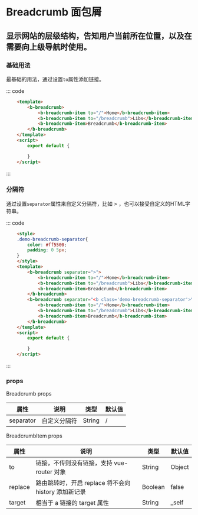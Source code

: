 # Breadcrumb 面包屑
显示网站的层级结构，告知用户当前所在位置，以及在需要向上级导航时使用。
-----
### 基础用法
最基础的用法，通过设置```to```属性添加链接。
<div class="example">
    <div class="example-box">
        <template>
            <b-breadcrumb>
                <b-breadcrumb-item to="/">Home</b-breadcrumb-item>
                <b-breadcrumb-item to="/breadcrumb">Libs</b-breadcrumb-item>
                <b-breadcrumb-item>Breadcrumb</b-breadcrumb-item>
            </b-breadcrumb>
        </template>
        <script>
            export default {
            }
        </script>
    </div>

::: code
```html
    <template>
        <b-breadcrumb>
            <b-breadcrumb-item to="/">Home</b-breadcrumb-item>
            <b-breadcrumb-item to="/breadcrumb">Libs</b-breadcrumb-item>
            <b-breadcrumb-item>Breadcrumb</b-breadcrumb-item>
        </b-breadcrumb>
    </template>
    <script>
        export default {

        }
    </script>
```
:::
</div>

### 分隔符
通过设置```separator```属性来自定义分隔符，比如 > ，也可以接受自定义的HTML字符串。

<div class="example">
    <div class="example-box">
        <style>
            .demo-breadcrumb-separator{
                color: #ff5500;
                padding: 0 5px;
            }
        </style>
        <template>
            <b-breadcrumb separator=">">
                <b-breadcrumb-item to="/">Home</b-breadcrumb-item>
                <b-breadcrumb-item to="/breadcrumb">Libs</b-breadcrumb-item>
                <b-breadcrumb-item>Breadcrumb</b-breadcrumb-item>
            </b-breadcrumb>
            <b-breadcrumb separator="<b class='demo-breadcrumb-separator'>\</b>">
                <b-breadcrumb-item to="/">Home</b-breadcrumb-item>
                <b-breadcrumb-item to="/breadcrumb">Libs</b-breadcrumb-item>
                <b-breadcrumb-item>Breadcrumb</b-breadcrumb-item>
            </b-breadcrumb>
        </template>
        <script>
            export default {
            }
        </script>
    </div>

::: code
```html
    <style>
    .demo-breadcrumb-separator{
        color: #ff5500;
        padding: 0 5px;
    }
    </style>
    <template>
        <b-breadcrumb separator=">">
            <b-breadcrumb-item to="/">Home</b-breadcrumb-item>
            <b-breadcrumb-item to="/breadcrumb">Libs</b-breadcrumb-item>
            <b-breadcrumb-item>Breadcrumb</b-breadcrumb-item>
        </b-breadcrumb>
        <b-breadcrumb separator="<b class='demo-breadcrumb-separator'>\</b>">
            <b-breadcrumb-item to="/">Home</b-breadcrumb-item>
            <b-breadcrumb-item to="/breadcrumb">Libs</b-breadcrumb-item>
            <b-breadcrumb-item>Breadcrumb</b-breadcrumb-item>
        </b-breadcrumb>
    </template>
    <script>
        export default {

        }
    </script>
```
:::
</div>

### props

Breadcrumb props

| 属性      | 说明    | 类型      |  默认值   |
|---------- |-------- |---------- |-------- |
| separator     | 自定义分隔符   | String |    /   |

BreadcrumbItem props

| 属性      | 说明    | 类型      | 默认值   |
|---------- |-------- |---------- |-------- |
| to     | 链接，不传则没有链接，支持 vue-router 对象   | String | Object  |    -   |
| replace     | 路由跳转时，开启 replace 将不会向 history 添加新记录   | Boolean    |     false  |
| target     | 相当于 a 链接的 target 属性   | String    |     _self  |
